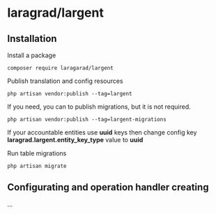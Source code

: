 # laragrad/largent

## Installation

Install a package

	composer require laragarad/largent
	
Publish translation and config resources
	
	php artisan vendor:publish --tag=largent
	
If you need, you can to publish migrations, but it is not required.

	php artisan vendor:publish --tag=largent-migrations

If your accountable entities use **uuid** keys then change config key **laragrad.largent.entity_key_type** value to **uuid**

Run table migrations

	php artisan migrate

## Configurating and operation handler creating

...


